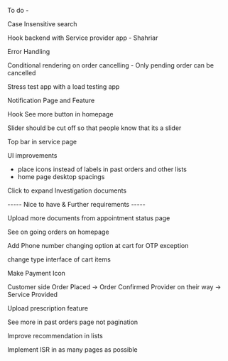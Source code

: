 To do -

Case Insensitive search

Hook backend with Service provider app - Shahriar

Error Handling

Conditional rendering on order cancelling - Only pending order can be cancelled

Stress test app with a load testing app

Notification Page and Feature

Hook See more button in homepage

Slider should be cut off so that people know that its a slider

Top bar in service page

UI improvements

- place icons instead of labels in past orders and other lists
- home page desktop spacings

Click to expand Investigation documents

----- Nice to have & Further requirements -----

Upload more documents from appointment status page

See on going orders on homepage

Add Phone number changing option at cart for OTP exception

change type interface of cart items

Make Payment Icon

Customer side
Order Placed -> Order Confirmed
Provider on their way -> Service Provided

Upload prescription feature

See more in past orders page not pagination

Improve recommendation in lists

Implement ISR in as many pages as possible
